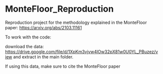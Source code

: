 # MonteFloor_Reproduction
Reproduction project for the methodology explained in the MonteFloor paper: https://arxiv.org/abs/2103.11161

To work with the code:

download the data: https://drive.google.com/file/d/1XpKm3vjvw4lOw32pX81w0U0YL_PBuzez/view
and extract in the main folder.

If using this data, make sure to cite the MonteFloor paper

